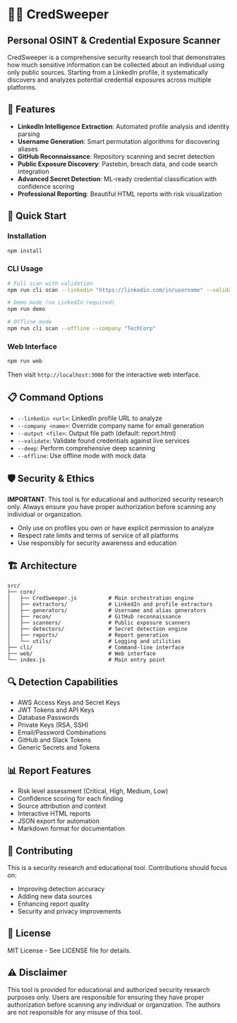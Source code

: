 # 🕵️‍♂️ CredSweeper

## Personal OSINT & Credential Exposure Scanner

CredSweeper is a comprehensive security research tool that demonstrates how much sensitive information can be collected about an individual using only public sources. Starting from a LinkedIn profile, it systematically discovers and analyzes potential credential exposures across multiple platforms.

## 🎯 Features

- **LinkedIn Intelligence Extraction**: Automated profile analysis and identity parsing
- **Username Generation**: Smart permutation algorithms for discovering aliases
- **GitHub Reconnaissance**: Repository scanning and secret detection
- **Public Exposure Discovery**: Pastebin, breach data, and code search integration
- **Advanced Secret Detection**: ML-ready credential classification with confidence scoring
- **Professional Reporting**: Beautiful HTML reports with risk visualization

## 🚀 Quick Start

### Installation

```bash
npm install
```

### CLI Usage

```bash
# Full scan with validation
npm run cli scan --linkedin "https://linkedin.com/in/username" --validate --deep

# Demo mode (no LinkedIn required)
npm run demo

# Offline mode
npm run cli scan --offline --company "TechCorp"
```

### Web Interface

```bash
npm run web
```

Then visit `http://localhost:3000` for the interactive web interface.

## 📋 Command Options

- `--linkedin <url>`: LinkedIn profile URL to analyze
- `--company <name>`: Override company name for email generation
- `--output <file>`: Output file path (default: report.html)
- `--validate`: Validate found credentials against live services
- `--deep`: Perform comprehensive deep scanning
- `--offline`: Use offline mode with mock data

## 🛡️ Security & Ethics

**IMPORTANT**: This tool is for educational and authorized security research only. Always ensure you have proper authorization before scanning any individual or organization.

- Only use on profiles you own or have explicit permission to analyze
- Respect rate limits and terms of service of all platforms
- Use responsibly for security awareness and education

## 🏗️ Architecture

```
src/
├── core/
│   ├── CredSweeper.js          # Main orchestration engine
│   ├── extractors/             # LinkedIn and profile extractors
│   ├── generators/             # Username and alias generators
│   ├── recon/                  # GitHub reconnaissance
│   ├── scanners/               # Public exposure scanners
│   ├── detectors/              # Secret detection engine
│   ├── reports/                # Report generation
│   └── utils/                  # Logging and utilities
├── cli/                        # Command-line interface
├── web/                        # Web interface
└── index.js                    # Main entry point
```

## 🔍 Detection Capabilities

- AWS Access Keys and Secret Keys
- JWT Tokens and API Keys
- Database Passwords
- Private Keys (RSA, SSH)
- Email/Password Combinations
- GitHub and Slack Tokens
- Generic Secrets and Tokens

## 📊 Report Features

- Risk level assessment (Critical, High, Medium, Low)
- Confidence scoring for each finding
- Source attribution and context
- Interactive HTML reports
- JSON export for automation
- Markdown format for documentation

## 🤝 Contributing

This is a security research and educational tool. Contributions should focus on:

- Improving detection accuracy
- Adding new data sources
- Enhancing report quality
- Security and privacy improvements

## 📄 License

MIT License - See LICENSE file for details.

## ⚠️ Disclaimer

This tool is provided for educational and authorized security research purposes only. Users are responsible for ensuring they have proper authorization before scanning any individual or organization. The authors are not responsible for any misuse of this tool.